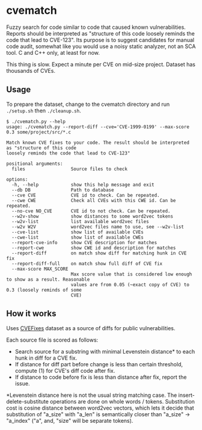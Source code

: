 # cvematch
Fuzzy search for code similar to code that caused known vulnerabilities.
Reports should be interpreted as "structure of this code loosely reminds the code that lead to CVE-123".
Its purpose is to suggest candidates for manual code audit, somewhat like you would use a noisy static analyzer, not an SCA tool.
C and C++ only, at least for now.

This thing is slow. Expect a minute per CVE on mid-size project. Dataset has thousands of CVEs.

## Usage

To prepare the dataset, change to the cvematch directory and run `./setup.sh` then `./cleanup.sh`.

```
$ ./cvematch.py --help
usage: ./cvematch.py --report-diff --cve='CVE-1999-0199' --max-score 0.3 some/project/src/*.c

Match known CVE fixes to your code. The result should be interpreted as "structure of this code
loosely reminds the code that lead to CVE-123"

positional arguments:
  files                 Source files to check

options:
  -h, --help            show this help message and exit
  --db DB               Path to database
  --cve CVE             CVE id to check. Can be repeated.
  --cwe CWE             Check all CVEs with this CWE id. Can be repeated.
  --no-cve NO_CVE       CVE id to not check. Can be repeated.
  --w2v-show            show distances to some word2vec tokens
  --w2v-list            list available word2vec files
  --w2v W2V             word2vec files name to use, see --w2v-list
  --cve-list            show list of available CVEs
  --cwe-list            show list of available CWEs
  --report-cve-info     show CVE description for matches
  --report-cwe          show CWE id and description for matches
  --report-diff         on match show diff for matching hunk in CVE fix
  --report-diff-full    on match show full diff of CVE fix
  --max-score MAX_SCORE
                        Max score value that is considered low enough to show as a result. Reasonable
                        values are from 0.05 (~exact copy of CVE) to 0.3 (loosely reminds of some
                        CVE)
```

## How it works

Uses [CVEFixes](https://zenodo.org/records/7029359) dataset as a source of diffs for public vulnerabilities.

Each source file is scored as follows:
- Search source for a substring with minimal Levenstein distance* to each hunk in diff for a CVE fix.
- If distance for diff part before change is less than certain threshold, compute (1) for CVE's diff code after fix.
- If distance to code before fix is less than distance after fix, report the issue.

*Levenstein distance here is not the usual string matching case.
The insert-delete-substitute operations are done on whole words / tokens.
Substitution cost is cosine distance between word2vec vectors, which lets it decide that substitution of "a_size" with "a_len" is semantically closer than "a_size" -> "a_index" ("a", and, "size" will be separate tokens).
